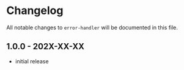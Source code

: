 # Changelog

All notable changes to `error-handler` will be documented in this file.

## 1.0.0 - 202X-XX-XX

- initial release

